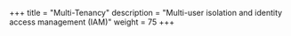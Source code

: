 +++
title = "Multi-Tenancy"
description = "Multi-user isolation and identity access management (IAM)"
weight = 75
+++
